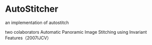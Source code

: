 # AutoStitcher
an implementation of autostitch

two colaborators
Automatic Panoramic Image Stitching using Invariant Features（2007IJCV）